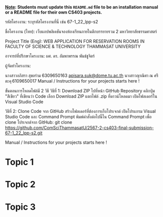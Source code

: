 **<ins>Note</ins>: Students must update this `README.md` file to be an installation manual or a README file for their own CS403 projects.**

รหัสโครงงาน: ระบุรหัสโครงงานที่นี่ เช่น 67-1_22_lpp-s2

ชื่อโครงงาน (ไทย): เว็บแอปพลิเคชันจองห้องเรียนภายในตึกบรรยายรวม 2 มหาวิทยาลัยธรรมศาสตร์

Project Title (Eng): WEB APPLICATION FOR RESERVATION ROOMS IN FACULTY OF SCIENCE & TECHNOLOGY THAMMASAT UNIVERSITY

อาจารย์ที่ปรึกษาโครงงาน: ผศ. ดร. ลัมพาพรรณ พันธ์ชูจิตร์

ผู้จัดทำโครงงาน:

นางสาวอภิสรา สุขอร่าม 6309650163 apisara.suk@dome.tu.ac.th
นางสาวญาณิศา ณ ศรีตะคุ 6109650017
Manual / Instructions for your projects starts here !

ขั้นตอนการโหลดไฟล์มี 2 วิธี
วิธีที่ 1: Download ZIP
ไปที่หน้า GitHub Repository
คลิกปุ่ม "สีเขียว" ที่เขียนว่า Code
เลือก Download ZIP
แตกไฟล์ .zip ที่ดาวน์โหลดมา
เปิดโฟลเดอร์ใน Visual Studio Code

วิธีที่ 2: Clone Code จาก GitHub
สร้างโฟลเดอร์ที่ต้องการเก็บโปรเจกต์
เปิดโปรแกรม Visual Studio Code และ Command Prompt
พิมพ์คำสั่งต่อไปนี้ใน Command Prompt เพื่อ clone โปรเจกต์จาก GitHub:
git clone https://github.com/ComSciThammasatU/2567-2-cs403-final-submission-67-1_22_lpp-s2.git

   
Manual / Instructions for your projects starts here !
# Topic 1
# Topic 2 
# Topic 3
